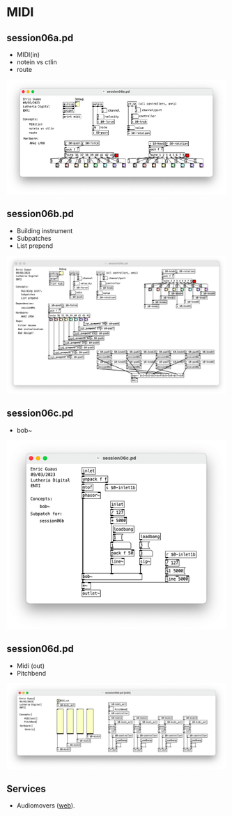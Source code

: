 # MIDI

## session06a.pd 

* MIDI(in)
* notein vs ctlin
* route

![session06a.png](./session06a.png)

## session06b.pd 

* Building instrument
* Subpatches
* List prepend

![session06b.png](./session06b.png)

## session06c.pd 

* bob~

![session06c.png](./session06c.png)

## session06d.pd

* Midi (out)
* Pitchbend

![session06d.png](./session06d.png)

## Services

* Audiomovers ([web](https://audiomovers.com/wp/)).
